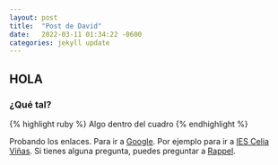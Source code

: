 ```yaml
---
layout: post
title:  "Post de David"
date:   2022-03-11 01:34:22 -0600
categories: jekyll update
---
```

## HOLA
### ¿Qué tal?

{% highlight ruby %}
Algo dentro del cuadro
{% endhighlight %}

Probando los enlaces. Para ir a [Google][google]. Por ejemplo para ir a [IES Celia Viñas][celia]. Si tienes alguna pregunta, puedes preguntar a [Rappel][rappel].

[google]: https://google.es
[celia]:   https://iescelia.org/web/
[rappel]: https://www.rappeloficial.com/
